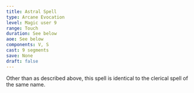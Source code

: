 ```yaml
---
title: Astral Spell 
type: Arcane Evocation
level: Magic user 9
range: Touch
duration: See below
aoe: See below
components: V, S
cast: 9 segments
save: None
draft: false
---
```


Other than as described above, this spell is identical to the clerical spell of the same name.